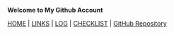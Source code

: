 **Welcome to My Github Account**

[HOME](https://ardanisar.github.io/) |  [LINKS](https://ardanisar.github.io/os212/LINKS/) | [LOG](https://ardanisar.github.io/os212/TXT/mylog.txt) |  [CHECKLIST](https://ardanisar.github.io/os212/CHECKLIST/) | [GitHub Repository](https://github.com/ardanisar/os212)
